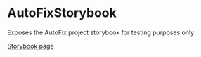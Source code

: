 # AutoFixStorybook
Exposes the AutoFix project storybook for testing purposes only


<a href="./static">Storybook page</a>
